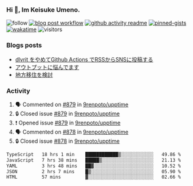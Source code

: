 ### Hi 👋, Im Keisuke Umeno.

<!--
**9renpoto/9renpoto** is a ✨ _special_ ✨ repository because its `README.md` (this file) appears on your GitHub profile.

Here are some ideas to get you started:

- 🔭 I’m currently working on ...
- 🌱 I’m currently learning ...
- 👯 I’m looking to collaborate on ...
- 🤔 I’m looking for help with ...
- 💬 Ask me about ...
- 📫 How to reach me: ...
- 😄 Pronouns: ...
- ⚡ Fun fact: ...
-->

![follow](https://img.shields.io/github/followers/9renpoto?label=Follow&style=social)
[![blog post workflow](https://github.com/9renpoto/9renpoto/actions/workflows/blog.yml/badge.svg)](https://github.com/9renpoto/9renpoto/actions/workflows/blog.yml)
[![github activity readme](https://github.com/9renpoto/9renpoto/actions/workflows/activity.yml/badge.svg)](https://github.com/9renpoto/9renpoto/actions/workflows/activity.yml)
[![pinned-gists](https://github.com/9renpoto/9renpoto/actions/workflows/pin-gist.yml/badge.svg)](https://github.com/9renpoto/9renpoto/actions/workflows/pin-gist.yml)
[![wakatime](https://github.com/9renpoto/9renpoto/actions/workflows/waka-readme-status.yml/badge.svg)](https://github.com/9renpoto/9renpoto/actions/workflows/waka-readme-status.yml)
![visitors](https://komarev.com/ghpvc/?username=9renpoto&label=Profile%20views&color=0e75b6&style=flat)

### Blogs posts

<!-- BLOG-POST-LIST:START -->
- [dlvrit をやめてGithub Actions でRSSからSNSに投稿する](https://9renpoto.win/entry/2023/11/12/dlvrit-to-gh-actions)
- [アウトプットに悩んでます](https://9renpoto.win/entry/2023/11/11/technology-to-limit-input)
- [地方移住を検討](https://9renpoto.win/entry/2023/09/09/migration-plan)
<!-- BLOG-POST-LIST:END -->

### Activity

<!--START_SECTION:activity-->
1. 🗣 Commented on [#879](https://github.com/9renpoto/upptime/issues/879#issuecomment-1817822989) in [9renpoto/upptime](https://github.com/9renpoto/upptime)
2. 🔒 Closed issue [#879](https://github.com/9renpoto/upptime/issues/879) in [9renpoto/upptime](https://github.com/9renpoto/upptime)
3. ❗ Opened issue [#879](https://github.com/9renpoto/upptime/issues/879) in [9renpoto/upptime](https://github.com/9renpoto/upptime)
4. 🗣 Commented on [#878](https://github.com/9renpoto/upptime/issues/878#issuecomment-1817818443) in [9renpoto/upptime](https://github.com/9renpoto/upptime)
5. 🔒 Closed issue [#878](https://github.com/9renpoto/upptime/issues/878) in [9renpoto/upptime](https://github.com/9renpoto/upptime)
<!--END_SECTION:activity-->

<!--START_SECTION:waka-->

```txt
TypeScript   18 hrs 1 min    ████████████▒░░░░░░░░░░░░   49.86 %
JavaScript   7 hrs 38 mins   █████▒░░░░░░░░░░░░░░░░░░░   21.13 %
YAML         3 hrs 48 mins   ██▓░░░░░░░░░░░░░░░░░░░░░░   10.52 %
JSON         2 hrs 7 mins    █▒░░░░░░░░░░░░░░░░░░░░░░░   05.90 %
HTML         57 mins         ▓░░░░░░░░░░░░░░░░░░░░░░░░   02.66 %
```

<!--END_SECTION:waka-->

